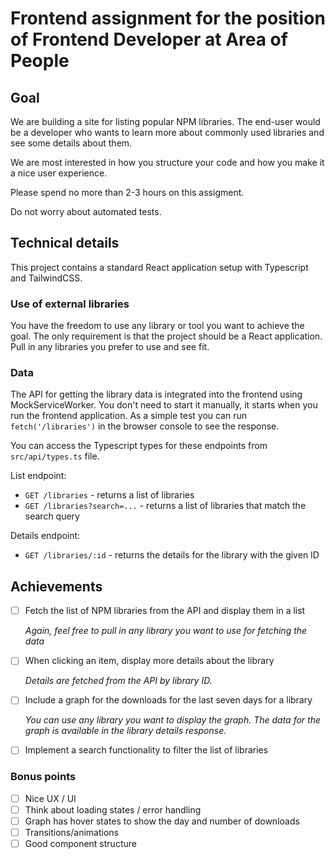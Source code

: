 # Frontend assignment for the position of Frontend Developer at Area of People

## Goal

We are building a site for listing popular NPM libraries. The end-user would be a developer who wants to learn more about commonly used libraries and see some details about them.

We are most interested in how you structure your code and how you make it a nice user experience.

Please spend no more than 2-3 hours on this assigment.

Do not worry about automated tests.

## Technical details

This project contains a standard React application setup with Typescript and TailwindCSS.

### Use of external libraries

You have the freedom to use any library or tool you want to achieve the goal. The only requirement is that the project should be a React application. Pull in any libraries you prefer to use and see fit.

### Data

The API for getting the library data is integrated into the frontend using MockServiceWorker. You don't need to start it manually, it starts when you run the frontend application. As a simple test you can run `fetch('/libraries')` in the browser console to see the response.

You can access the Typescript types for these endpoints from `src/api/types.ts` file.

List endpoint:

- `GET /libraries` - returns a list of libraries
- `GET /libraries?search=...` - returns a list of libraries that match the search query

Details endpoint:

- `GET /libraries/:id` - returns the details for the library with the given ID

## Achievements

- [ ] Fetch the list of NPM libraries from the API and display them in a list

  _Again, feel free to pull in any library you want to use for fetching the data_

- [ ] When clicking an item, display more details about the library

  _Details are fetched from the API by library ID._

- [ ] Include a graph for the downloads for the last seven days for a library

  _You can use any library you want to display the graph. The data for the graph is available in the library details response._

- [ ] Implement a search functionality to filter the list of libraries

### Bonus points

- [ ] Nice UX / UI
- [ ] Think about loading states / error handling
- [ ] Graph has hover states to show the day and number of downloads
- [ ] Transitions/animations
- [ ] Good component structure
